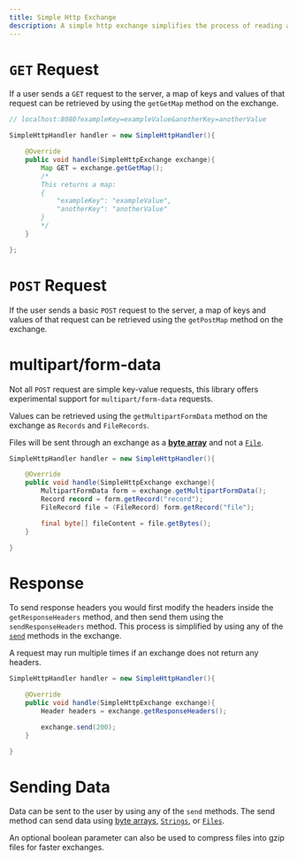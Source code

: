 ```yaml
---
title: Simple Http Exchange
description: A simple http exchange simplifies the process of reading and writing to the exchange.
---
```


# `GET` Request

If a user sends a `GET` request to the server, a map of keys and values of that request can be retrieved by using the `getGetMap` method on the exchange.

```java
// localhost:8080?exampleKey=exampleValue&anotherKey=anotherValue

SimpleHttpHandler handler = new SimpleHttpHandler(){

    @Override
    public void handle(SimpleHttpExchange exchange){
        Map GET = exchange.getGetMap();
        /*
        This returns a map:
        {
            "exampleKey": "exampleValue",
            "anotherKey": "anotherValue"
        }
        */
    }

};
```

# `POST` Request

If the user sends a basic `POST` request to the server, a map of keys and values of that request can be retrieved using the `getPostMap` method on the exchange.

# multipart/form-data

Not all `POST` request are simple key-value requests, this library offers experimental support for `multipart/form-data` requests.

Values can be retrieved using the `getMultipartFormData` method on the exchange as `Records` and `FileRecords`.

Files will be sent through an exchange as a [**byte array**](https://docs.oracle.com/en/java/javase/11/docs/api/java.base/java/lang/Byte.html) and not a [`File`](https://docs.oracle.com/en/java/javase/11/docs/api/java.base/java/io/File.html).

```java
SimpleHttpHandler handler = new SimpleHttpHandler(){

    @Override
    public void handle(SimpleHttpExchange exchange){
        MultipartFormData form = exchange.getMultipartFormData();
        Record record = form.getRecord("record");
        FileRecord file = (FileRecord) form.getRecord("file");

        final byte[] fileContent = file.getBytes();
    }

}
```

# Response

To send response headers you would first modify the headers inside the `getResponseHeaders` method, and then send them using the `sendResponseHeaders` method. This process is simplified by using any of the [`send`](https://github.com/Ktt-Development/simplehttpserver/blob/main/docs/exchange/simple-http-exchange#sending-data.md) methods in the exchange.

A request may run multiple times if an exchange does not return any headers.

```java
SimpleHttpHandler handler = new SimpleHttpHandler(){

    @Override
    public void handle(SimpleHttpExchange exchange){
        Header headers = exchange.getResponseHeaders();

        exchange.send(200);
    }

}
```

# Sending Data

Data can be sent to the user by using any of the `send` methods. The send method can send data using [byte arrays](https://docs.oracle.com/en/java/javase/11/docs/api/java.base/java/lang/Byte.html), [`Strings`](https://docs.oracle.com/en/java/javase/11/docs/api/java.base/java/lang/String.html), or [`Files`](https://docs.oracle.com/en/java/javase/11/docs/api/java.base/java/io/File.html).

An optional boolean parameter can also be used to compress files into gzip files for faster exchanges.